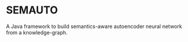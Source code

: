 # SEMAUTO
A Java framework to build semantics-aware autoencoder neural network from a knowledge-graph.
